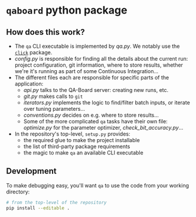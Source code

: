 # `qaboard` python package

## How does this work?
- The `qa` CLI executable is implemented by _qa.py_. We notably use the [`click`](https://click.palletsprojects.com/en/7.x/) package.
- _config.py_ is responsible for finding all the details about the current run: project configuration, git information, where to store results, whether we're it's running as part of some Continuous Integration...
- The different files each are responsible for specific parts of the application:
  * _api.py_ talks to the QA-Board server: creating new runs, etc.
  * _git.py_ makes calls to `git`
  * _iterators.py_ implements the logic to find/filter batch inputs, or iterate over tuning parameters...
  * _conventions.py_ decides on e.g. where to store results...
  * Some of the more complicated `qa` tasks have their own file: _optimize.py_ for the parameter optimizer, _check_bit_accuracy.py_...
- In the repository's top-level, `setup.py` provides:
  * the required glue to make the project installable
  * the list of third-party package requirements
  * the magic to make `qa` an available CLI executable

## Development
To make debugging easy, you'll want `qa` to use the code from your working directory:

```bash
# from the top-level of the repository
pip install --editable .
```
